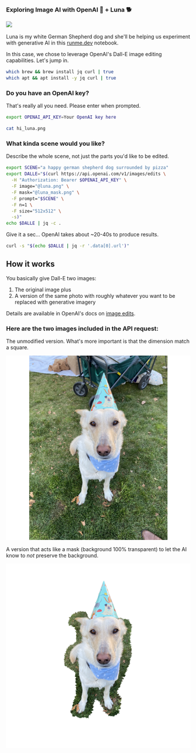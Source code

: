 ### Exploring Image AI with OpenAI 🤖 + Luna 🐕

[![](https://badgen.net/badge/Open%20with/Runme/5B3ADF?icon=https://runme.dev/img/logo.svg)](https://runme.dev/api/runme?repository=https%3A%2F%2Fgithub.com%2Fsourishkrout%2Floon.git&fileToOpen=AI.md)

Luna is my white German Shepherd dog and she'll be helping us experiment with generative AI in this [runme.dev](https://runme.dev) notebook.

In this case, we chose to leverage OpenAI's Dall-E image editing capabilities. Let's jump in.

```sh
which brew && brew install jq curl | true
which apt && apt install -y jq curl | true
```

### Do you have an OpenAI key?

That's really all you need. Please enter when prompted.

```sh { interactive=false }
export OPENAI_API_KEY=Your OpenAI key here
```

```sh { interactive=false mimeType=image/png }
cat hi_luna.png
```

### What kinda scene would you like?

Describe the whole scene, not just the parts you'd like to be edited.

```sh { interactive=false mimeType=text/x-json }
export SCENE="a happy german shepherd dog surrounded by pizza"
export DALLE="$(curl https://api.openai.com/v1/images/edits \
  -H "Authorization: Bearer $OPENAI_API_KEY" \
  -F image="@luna.png" \
  -F mask="@luna_mask.png" \
  -F prompt="$SCENE" \
  -F n=1 \
  -F size="512x512" \
  -s)"
echo $DALLE | jq -c .
```

Give it a sec... OpenAI takes about ~20-40s to produce results.

```sh { interactive=false mimeType=image/png }
curl -s "$(echo $DALLE | jq -r '.data[0].url')"
```

## How it works

You basically give Dall-E two images:

1. The original image plus
2. A version of the same photo with roughly whatever you want to be replaced with generative imagery

Details are available in OpenAI's docs on [image edits](https://platform.openai.com/docs/guides/images/edits).

### Here are the two images included in the API request:

The unmodified version. What's more important is that the dimension match a square.

![Original image of Luna](luna.png)

A version that acts like a mask (background 100% transparent) to let the AI know to *not* preserve the background.

![Masked image of Luna](luna_mask.png)
